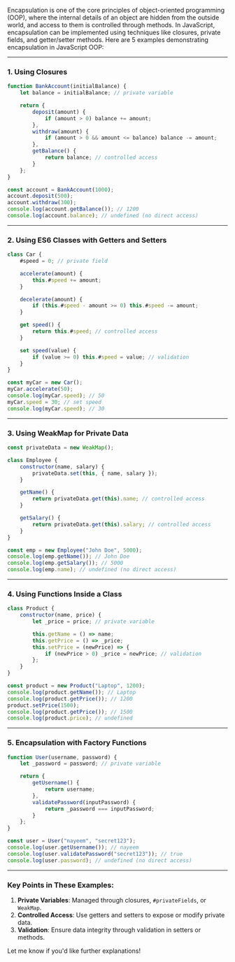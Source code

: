 Encapsulation is one of the core principles of object-oriented programming (OOP), where the internal details of an object are hidden from the outside world, and access to them is controlled through methods. In JavaScript, encapsulation can be implemented using techniques like closures, private fields, and getter/setter methods. Here are 5 examples demonstrating encapsulation in JavaScript OOP:

---

### **1. Using Closures**
```javascript
function BankAccount(initialBalance) {
    let balance = initialBalance; // private variable

    return {
        deposit(amount) {
            if (amount > 0) balance += amount;
        },
        withdraw(amount) {
            if (amount > 0 && amount <= balance) balance -= amount;
        },
        getBalance() {
            return balance; // controlled access
        }
    };
}

const account = BankAccount(1000);
account.deposit(500);
account.withdraw(300);
console.log(account.getBalance()); // 1200
console.log(account.balance); // undefined (no direct access)
```

---

### **2. Using ES6 Classes with Getters and Setters**
```javascript
class Car {
    #speed = 0; // private field

    accelerate(amount) {
        this.#speed += amount;
    }

    decelerate(amount) {
        if (this.#speed - amount >= 0) this.#speed -= amount;
    }

    get speed() {
        return this.#speed; // controlled access
    }

    set speed(value) {
        if (value >= 0) this.#speed = value; // validation
    }
}

const myCar = new Car();
myCar.accelerate(50);
console.log(myCar.speed); // 50
myCar.speed = 30; // set speed
console.log(myCar.speed); // 30
```

---

### **3. Using WeakMap for Private Data**
```javascript
const privateData = new WeakMap();

class Employee {
    constructor(name, salary) {
        privateData.set(this, { name, salary });
    }

    getName() {
        return privateData.get(this).name; // controlled access
    }

    getSalary() {
        return privateData.get(this).salary; // controlled access
    }
}

const emp = new Employee("John Doe", 5000);
console.log(emp.getName()); // John Doe
console.log(emp.getSalary()); // 5000
console.log(emp.name); // undefined (no direct access)
```

---

### **4. Using Functions Inside a Class**
```javascript
class Product {
    constructor(name, price) {
        let _price = price; // private variable

        this.getName = () => name;
        this.getPrice = () => _price;
        this.setPrice = (newPrice) => {
            if (newPrice > 0) _price = newPrice; // validation
        };
    }
}

const product = new Product("Laptop", 1200);
console.log(product.getName()); // Laptop
console.log(product.getPrice()); // 1200
product.setPrice(1500);
console.log(product.getPrice()); // 1500
console.log(product.price); // undefined
```

---

### **5. Encapsulation with Factory Functions**
```javascript
function User(username, password) {
    let _password = password; // private variable

    return {
        getUsername() {
            return username;
        },
        validatePassword(inputPassword) {
            return _password === inputPassword;
        }
    };
}

const user = User("nayeem", "secret123");
console.log(user.getUsername()); // nayeem
console.log(user.validatePassword("secret123")); // true
console.log(user.password); // undefined (no direct access)
```

---

### Key Points in These Examples:
1. **Private Variables**: Managed through closures, `#privateFields`, or `WeakMap`.
2. **Controlled Access**: Use getters and setters to expose or modify private data.
3. **Validation**: Ensure data integrity through validation in setters or methods.

Let me know if you'd like further explanations!